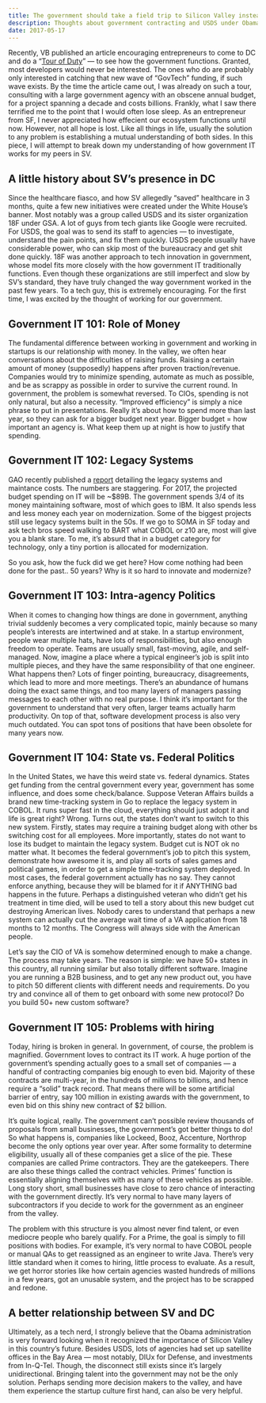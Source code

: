 ```yaml
---
title: The government should take a field trip to Silicon Valley instead
description: Thoughts about government contracting and USDS under Obama's White House
date: 2017-05-17
---
```

Recently, VB published an article encouraging entrepreneurs to come to DC and do a “[Tour of Duty](http://venturebeat.com/2016/05/04/u-s-chief-data-scientist-entrepreneurs-should-do-a-tour-of-duty-in-government/)” — to see how the government functions. Granted, most developers would never be interested. The ones who do are probably only interested in catching that new wave of “GovTech” funding, if such wave exists. By the time the article came out, I was already on such a tour, consulting with a large government agency with an obscene annual budget, for a project spanning a decade and costs billions. Frankly, what I saw there terrified me to the point that I would often lose sleep. As an entrepreneur from SF, I never appreciated how effecient our ecosystem functions until now. However, not all hope is lost. Like all things in life, usually the solution to any problem is establishing a mutual understanding of both sides. In this piece, I will attempt to break down my understanding of how government IT works for my peers in SV.

## A little history about SV’s presence in DC

Since the healthcare fiasco, and how SV allegedly “saved” healthcare in 3 months, quite a few new initiatives were created under the White House’s banner. Most notably was a group called USDS and its sister organization 18F under GSA. A lot of guys from tech giants like Google were recruited. For USDS, the goal was to send its staff to agencies — to investigate, understand the pain points, and fix them quickly. USDS people usually have considerable power, who can skip most of the bureaucracy and get shit done quickly. 18F was another approach to tech innovation in government, whose model fits more closely with the how government IT traditionally functions. Even though these organizations are still imperfect and slow by SV’s standard, they have truly changed the way government worked in the past few years. To a tech guy, this is extremely encouraging. For the first time, I was excited by the thought of working for our government.

## Government IT 101: Role of Money

The fundamental difference between working in government and working in startups is our relationship with money. In the valley, we often hear conversations about the difficulties of raising funds. Raising a certain amount of money (supposedly) happens after proven traction/revenue. Companies would try to minimize spending, automate as much as possible, and be as scrappy as possible in order to survive the current round. In government, the problem is somewhat reversed. To CIOs, spending is not only natural, but also a necessity. “Improved efficiency” is simply a nice phrase to put in presentations. Really it’s about how to spend more than last year, so they can ask for a bigger budget next year. Bigger budget = how important an agency is. What keep them up at night is how to justify that spending.

## **Government IT 102: Legacy Systems**

GAO recently published a [report](http://www.gao.gov/products/GAO-16-696T) detailing the legacy systems and maintance costs. The numbers are staggering. For 2017, the projected budget spending on IT will be ~$89B. The government spends 3/4 of its money maintaining software, most of which goes to IBM. It also spends less and less money each year on modernization. Some of the biggest projects still use legacy systems built in the 50s. If we go to SOMA in SF today and ask tech bros speed walking to BART what COBOL or z10 are, most will give you a blank stare. To me, it’s absurd that in a budget category for technology, only a tiny portion is allocated for modernization.

So you ask, how the fuck did we get here? How come nothing had been done for the past.. 50 years? Why is it so hard to innovate and modernize?

## **Government IT 103: Intra-agency Politics**

When it comes to changing how things are done in government, anything trivial suddenly becomes a very complicated topic, mainly because so many people’s interests are intertwined and at stake. In a startup environment, people wear multiple hats, have lots of responsibilities, but also enough freedom to operate. Teams are usually small, fast-moving, agile, and self-managed. Now, imagine a place where a typical engineer’s job is split into multiple pieces, and they have the same responsibility of that one engineer. What happens then? Lots of finger pointing, bureaucracy, disagreements, which lead to more and more meetings. There’s an abundance of humans doing the exact same things, and too many layers of managers passing messages to each other with no real purpose. I think it’s important for the government to understand that very often, larger teams actually harm productivity. On top of that, software development process is also very much outdated. You can spot tons of positions that have been obsolete for many years now.

## **Government IT 104: State vs. Federal Politics**

In the United States, we have this weird state vs. federal dynamics. States get funding from the central government every year, government has some influence, and does some check/balance. Suppose Veteran Affairs builds a brand new time-tracking system in Go to replace the legacy system in COBOL. It runs super fast in the cloud, everything should just adopt it and life is great right? Wrong. Turns out, the states don’t want to switch to this new system. Firstly, states may require a training budget along with other bs switching cost for all employees. More importantly, states do not want to lose its budget to maintain the legacy system. Budget cut is NOT ok no matter what. It becomes the federal government’s job to pitch this system, demonstrate how awesome it is, and play all sorts of sales games and political games, in order to get a simple time-tracking system deployed. In most cases, the federal government actually has no say. They cannot enforce anything, because they will be blamed for it if ANYTHING bad happens in the future. Perhaps a distinguished veteran who didn’t get his treatment in time died, will be used to tell a story about this new budget cut destroying American lives. Nobody cares to understand that perhaps a new system can actually cut the average wait time of a VA application from 18 months to 12 months. The Congress will always side with the American people.

Let’s say the CIO of VA is somehow determined enough to make a change. The process may take years. The reason is simple: we have 50+ states in this country, all running similar but also totally different software. Imagine you are running a B2B business, and to get any new product out, you have to pitch 50 different clients with different needs and requirements. Do you try and convince all of them to get onboard with some new protocol? Do you build 50+ new custom software?

## **Government IT 105: Problems with hiring**

Today, hiring is broken in general. In government, of course, the problem is magnified. Government loves to contract its IT work. A huge portion of the government’s spending actually goes to a small set of companies — a handful of contracting companies big enough to even bid. Majority of these contracts are multi-year, in the hundreds of millions to billions, and hence require a “solid” track record. That means there will be some artificial barrier of entry, say 100 million in existing awards with the government, to even bid on this shiny new contract of $2 billion.

It’s quite logical, really. The government can’t possible review thousands of proposals from small businesses, the government’s got better things to do! So what happens is, companies like Lockeed, Booz, Accenture, Northrop become the only options year over year. After some formality to determine eligibility, usually all of these companies get a slice of the pie. These companies are called Prime contractors. They are the gatekeepers. There are also these things called the contract vehicles. Primes’ function is essentially aligning themselves with as many of these vehicles as possible. Long story short, small businesses have close to zero chance of interacting with the government directly. It’s very normal to have many layers of subcontractors if you decide to work for the government as an engineer from the valley.

The problem with this structure is you almost never find talent, or even mediocre people who barely qualify. For a Prime, the goal is simply to fill positions with bodies. For example, it’s very normal to have COBOL people or manual QAs to get reassigned as an engineer to write Java. There’s very little standard when it comes to hiring, little process to evaluate. As a result, we get horror stories like how certain agencies wasted hundreds of millions in a few years, got an unusable system, and the project has to be scrapped and redone.

## **A better relationship between SV and DC**

Ultimately, as a tech nerd, I strongly believe that the Obama administration is very forward looking when it recognized the importance of Silicon Valley in this country’s future. Besides USDS, lots of agencies had set up satellite offices in the Bay Area — most notably, DIUx for Defense, and investments from In-Q-Tel. Though, the disconnect still exists since it’s largely unidirectional. Bringing talent into the government may not be the only solution. Perhaps sending more decision makers to the valley, and have them experience the startup culture first hand, can also be very helpful.